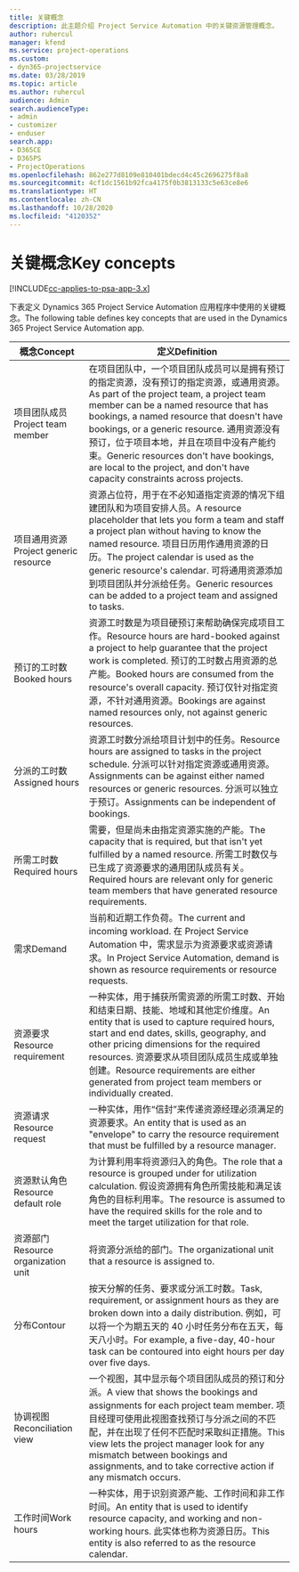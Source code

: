 ```yaml
---
title: 关键概念
description: 此主题介绍 Project Service Automation 中的关键资源管理概念。
author: ruhercul
manager: kfend
ms.service: project-operations
ms.custom:
- dyn365-projectservice
ms.date: 03/28/2019
ms.topic: article
ms.author: ruhercul
audience: Admin
search.audienceType:
- admin
- customizer
- enduser
search.app:
- D365CE
- D365PS
- ProjectOperations
ms.openlocfilehash: 862e277d8109e810401bdecd4c45c2696275f8a8
ms.sourcegitcommit: 4cf1dc1561b92fca4175f0b3813133c5e63ce8e6
ms.translationtype: HT
ms.contentlocale: zh-CN
ms.lasthandoff: 10/28/2020
ms.locfileid: "4120352"
---
```

# <a name="key-concepts"></a><span data-ttu-id="ecf4d-103">关键概念</span><span class="sxs-lookup"><span data-stu-id="ecf4d-103">Key concepts</span></span>

[!INCLUDE[cc-applies-to-psa-app-3.x](../includes/cc-applies-to-psa-app-3x.md)]

<span data-ttu-id="ecf4d-104">下表定义 Dynamics 365 Project Service Automation 应用程序中使用的关键概念。</span><span class="sxs-lookup"><span data-stu-id="ecf4d-104">The following table defines key concepts that are used in the Dynamics 365 Project Service Automation app.</span></span>

| <span data-ttu-id="ecf4d-105">概念</span><span class="sxs-lookup"><span data-stu-id="ecf4d-105">Concept</span></span>                    | <span data-ttu-id="ecf4d-106">定义</span><span class="sxs-lookup"><span data-stu-id="ecf4d-106">Definition</span></span> |
|----------------------------|------------|
| <span data-ttu-id="ecf4d-107">项目团队成员</span><span class="sxs-lookup"><span data-stu-id="ecf4d-107">Project team member</span></span>        | <span data-ttu-id="ecf4d-108">在项目团队中，一个项目团队成员可以是拥有预订的指定资源，没有预订的指定资源，或通用资源。</span><span class="sxs-lookup"><span data-stu-id="ecf4d-108">As part of the project team, a project team member can be a named resource that has bookings, a named resource that doesn't have bookings, or a generic resource.</span></span> <span data-ttu-id="ecf4d-109">通用资源没有预订，位于项目本地，并且在项目中没有产能约束。</span><span class="sxs-lookup"><span data-stu-id="ecf4d-109">Generic resources don't have bookings, are local to the project, and don't have capacity constraints across projects.</span></span> |
| <span data-ttu-id="ecf4d-110">项目通用资源</span><span class="sxs-lookup"><span data-stu-id="ecf4d-110">Project generic resource</span></span>   | <span data-ttu-id="ecf4d-111">资源占位符，用于在不必知道指定资源的情况下组建团队和为项目安排人员。</span><span class="sxs-lookup"><span data-stu-id="ecf4d-111">A resource placeholder that lets you form a team and staff a project plan without having to know the named resource.</span></span> <span data-ttu-id="ecf4d-112">项目日历用作通用资源的日历。</span><span class="sxs-lookup"><span data-stu-id="ecf4d-112">The project calendar is used as the generic resource's calendar.</span></span> <span data-ttu-id="ecf4d-113">可将通用资源添加到项目团队并分派给任务。</span><span class="sxs-lookup"><span data-stu-id="ecf4d-113">Generic resources can be added to a project team and assigned to tasks.</span></span> |
| <span data-ttu-id="ecf4d-114">预订的工时数</span><span class="sxs-lookup"><span data-stu-id="ecf4d-114">Booked hours</span></span>               | <span data-ttu-id="ecf4d-115">资源工时数是为项目硬预订来帮助确保完成项目工作。</span><span class="sxs-lookup"><span data-stu-id="ecf4d-115">Resource hours are hard-booked against a project to help guarantee that the project work is completed.</span></span> <span data-ttu-id="ecf4d-116">预订的工时数占用资源的总产能。</span><span class="sxs-lookup"><span data-stu-id="ecf4d-116">Booked hours are consumed from the resource's overall capacity.</span></span> <span data-ttu-id="ecf4d-117">预订仅针对指定资源，不针对通用资源。</span><span class="sxs-lookup"><span data-stu-id="ecf4d-117">Bookings are against named resources only, not against generic resources.</span></span> |
| <span data-ttu-id="ecf4d-118">分派的工时数</span><span class="sxs-lookup"><span data-stu-id="ecf4d-118">Assigned hours</span></span>             | <span data-ttu-id="ecf4d-119">资源工时数分派给项目计划中的任务。</span><span class="sxs-lookup"><span data-stu-id="ecf4d-119">Resource hours are assigned to tasks in the project schedule.</span></span> <span data-ttu-id="ecf4d-120">分派可以针对指定资源或通用资源。</span><span class="sxs-lookup"><span data-stu-id="ecf4d-120">Assignments can be against either named resources or generic resources.</span></span> <span data-ttu-id="ecf4d-121">分派可以独立于预订。</span><span class="sxs-lookup"><span data-stu-id="ecf4d-121">Assignments can be independent of bookings.</span></span> |
| <span data-ttu-id="ecf4d-122">所需工时数</span><span class="sxs-lookup"><span data-stu-id="ecf4d-122">Required hours</span></span>             | <span data-ttu-id="ecf4d-123">需要，但是尚未由指定资源实施的产能。</span><span class="sxs-lookup"><span data-stu-id="ecf4d-123">The capacity that is required, but that isn't yet fulfilled by a named resource.</span></span> <span data-ttu-id="ecf4d-124">所需工时数仅与已生成了资源要求的通用团队成员有关。</span><span class="sxs-lookup"><span data-stu-id="ecf4d-124">Required hours are relevant only for generic team members that have generated resource requirements.</span></span> |
| <span data-ttu-id="ecf4d-125">需求</span><span class="sxs-lookup"><span data-stu-id="ecf4d-125">Demand</span></span>                     | <span data-ttu-id="ecf4d-126">当前和近期工作负荷。</span><span class="sxs-lookup"><span data-stu-id="ecf4d-126">The current and incoming workload.</span></span> <span data-ttu-id="ecf4d-127">在 Project Service Automation 中，需求显示为资源要求或资源请求。</span><span class="sxs-lookup"><span data-stu-id="ecf4d-127">In Project Service Automation, demand is shown as resource requirements or resource requests.</span></span> |
| <span data-ttu-id="ecf4d-128">资源要求</span><span class="sxs-lookup"><span data-stu-id="ecf4d-128">Resource requirement</span></span>       | <span data-ttu-id="ecf4d-129">一种实体，用于捕获所需资源的所需工时数、开始和结束日期、技能、地域和其他定价维度。</span><span class="sxs-lookup"><span data-stu-id="ecf4d-129">An entity that is used to capture required hours, start and end dates, skills, geography, and other pricing dimensions for the required resources.</span></span> <span data-ttu-id="ecf4d-130">资源要求从项目团队成员生成或单独创建。</span><span class="sxs-lookup"><span data-stu-id="ecf4d-130">Resource requirements are either generated from project team members or individually created.</span></span> |
| <span data-ttu-id="ecf4d-131">资源请求</span><span class="sxs-lookup"><span data-stu-id="ecf4d-131">Resource request</span></span>           | <span data-ttu-id="ecf4d-132">一种实体，用作“信封”来传递资源经理必须满足的资源要求。</span><span class="sxs-lookup"><span data-stu-id="ecf4d-132">An entity that is used as an "envelope" to carry the resource requirement that must be fulfilled by a resource manager.</span></span> |
| <span data-ttu-id="ecf4d-133">资源默认角色</span><span class="sxs-lookup"><span data-stu-id="ecf4d-133">Resource default role</span></span>      | <span data-ttu-id="ecf4d-134">为计算利用率将资源归入的角色。</span><span class="sxs-lookup"><span data-stu-id="ecf4d-134">The role that a resource is grouped under for utilization calculation.</span></span> <span data-ttu-id="ecf4d-135">假设资源拥有角色所需技能和满足该角色的目标利用率。</span><span class="sxs-lookup"><span data-stu-id="ecf4d-135">The resource is assumed to have the required skills for the role and to meet the target utilization for that role.</span></span> |
| <span data-ttu-id="ecf4d-136">资源部门</span><span class="sxs-lookup"><span data-stu-id="ecf4d-136">Resource organization unit</span></span> | <span data-ttu-id="ecf4d-137">将资源分派给的部门。</span><span class="sxs-lookup"><span data-stu-id="ecf4d-137">The organizational unit that a resource is assigned to.</span></span> |
| <span data-ttu-id="ecf4d-138">分布</span><span class="sxs-lookup"><span data-stu-id="ecf4d-138">Contour</span></span>                    | <span data-ttu-id="ecf4d-139">按天分解的任务、要求或分派工时数。</span><span class="sxs-lookup"><span data-stu-id="ecf4d-139">Task, requirement, or assignment hours as they are broken down into a daily distribution.</span></span> <span data-ttu-id="ecf4d-140">例如，可以将一个为期五天的 40 小时任务分布在五天，每天八小时。</span><span class="sxs-lookup"><span data-stu-id="ecf4d-140">For example, a five-day, 40-hour task can be contoured into eight hours per day over five days.</span></span> |
| <span data-ttu-id="ecf4d-141">协调视图</span><span class="sxs-lookup"><span data-stu-id="ecf4d-141">Reconciliation view</span></span>        | <span data-ttu-id="ecf4d-142">一个视图，其中显示每个项目团队成员的预订和分派。</span><span class="sxs-lookup"><span data-stu-id="ecf4d-142">A view that shows the bookings and assignments for each project team member.</span></span> <span data-ttu-id="ecf4d-143">项目经理可使用此视图查找预订与分派之间的不匹配，并在出现了任何不匹配时采取纠正措施。</span><span class="sxs-lookup"><span data-stu-id="ecf4d-143">This view lets the project manager look for any mismatch between bookings and assignments, and to take corrective action if any mismatch occurs.</span></span> |
| <span data-ttu-id="ecf4d-144">工作时间</span><span class="sxs-lookup"><span data-stu-id="ecf4d-144">Work hours</span></span>                 | <span data-ttu-id="ecf4d-145">一种实体，用于识别资源产能、工作时间和非工作时间。</span><span class="sxs-lookup"><span data-stu-id="ecf4d-145">An entity that is used to identify resource capacity, and working and non-working hours.</span></span> <span data-ttu-id="ecf4d-146">此实体也称为资源日历。</span><span class="sxs-lookup"><span data-stu-id="ecf4d-146">This entity is also referred to as the resource calendar.</span></span> |
